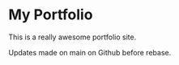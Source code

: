 # My Portfolio

This is a really awesome portfolio site.

Updates made on main on Github before rebase.
